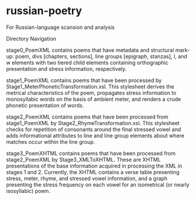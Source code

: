 russian-poetry
======================

For Russian-language scansion and analysis

Directory Navigation

  stage0_PoemXML contains poems that have metadata and structural mark-up: poem, divs [chapters, sections], line groups [epigraph, stanzas], l, and w elements with two tiered child elements containing orthographic presentation and stress information, respectively.
  
  stage1_PoemXML contains poems that have been processed by Stage1_MeterPhoneticTransformation.xsl. This stylesheet derives the metrical characteristics of the poem, propagates stress information to monosyllabic words on the basis of ambient meter, and renders a crude phonetic presentation of words.
  
  stage2_PoemXML contains poems that have been processed from stage1_PoemXML by Stage2_RhymeTransformation.xsl. This stylesheet checks for repetition of consonants around the final stressed vowel and adds informational attributes to line and line group elements about where matches occur within the line group.
  
  stage3_PoemXHTML contains poems that have been processed from stage2_PoemXML by Stage3_XMLToXHTML. These are XHTML presentations of the base information acquired in processing the XML in stages 1 and 2. Currently, the XHTML contains a verse table presenting stress, meter, rhyme, and stressed vowel information, and a graph presenting the stress frequency on each vowel for an isometrical (or nearly isosyllabic) poem.
